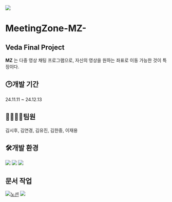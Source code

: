 <img src="https://capsule-render.vercel.app/api?
type=wave
&color=black
&height=300
&section=header
&text=capsule%20render
desc=MeetingZone(MZ)
&textBg=true
&fontSize=90
&fontColor=ffee00
&animation=fadeIn"
/>

# MeetingZone-MZ-

## Veda Final Project
**MZ** 는 다중 영상 채팅 프로그램으로, 자신의 영상을 원하는 좌표로 이동 가능한 것이 특징이다. 

  
## :clock2:개발 기간
24.11.11 ~ 24.12.13

  
## 👨‍👩‍👦‍👦팀원
김시후, 김연경, 김유진, 김한중, 이재용

  
## 🛠개발 환경
<img src="https://img.shields.io/badge/raspberrypi-A22846?style=for-the-badge&logo=raspberrypi&logoColor=A22846"/>
<img src="https://img.shields.io/badge/cplusplus-00599C?style=for-the-badge&logo=cplusplus&logoColor=00599C"/>
<img src="https://img.shields.io/badge/qt-41CD52?style=for-the-badge&logo=qt&logoColor=41CD52"/>

## 문서 작업
<img src="https://img.shields.io/badge/notion-000000?style=for-the-badge&logo=notion&logoColor=000000"/>[노션](https://www.notion.so/1308005f00ed80fda05ff2005c953468?v=1308005f00ed803aba52000c744c70d9&pvs=4)
<img src="https://img.shields.io/badge/discord-5865F2?style=for-the-badge&logo=discord&logoColor=5865F2"/>

